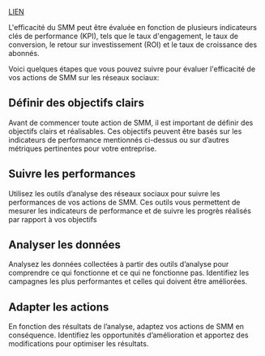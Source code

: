 [LIEN](https://next-u.academy/cours/introduction-au-social-media-marketing-smm/15328/)

L'efficacité du SMM peut être évaluée en fonction de plusieurs indicateurs clés de performance (KPI), tels que le taux d'engagement, le taux de conversion, le retour sur investissement (ROI) et le taux de croissance des abonnés.

Voici quelques étapes que vous pouvez suivre pour évaluer l'efficacité de vos actions de SMM sur les réseaux sociaux:
## Définir des objectifs clairs
Avant de commencer toute action de SMM, il est important de définir des objectifs clairs et réalisables. Ces objectifs peuvent être basés sur les indicateurs de performance mentionnés ci-dessus ou sur d’autres métriques pertinentes pour votre entreprise.
## Suivre les performances
Utilisez les outils d’analyse des réseaux sociaux pour suivre les performances de vos actions de SMM. Ces outils vous permettent de mesurer les indicateurs de performance et de suivre les progrès réalisés par rapport à vos objectifs
## Analyser les données
Analysez les données collectées à partir des outils d’analyse pour comprendre ce qui fonctionne et ce qui ne fonctionne pas. Identifiez les campagnes les plus performantes et celles qui doivent être améliorées.
## Adapter les actions
En fonction des résultats de l’analyse, adaptez vos actions de SMM en conséquence. Identifiez les opportunités d’amélioration et apportez des modifications pour optimiser les résultats.